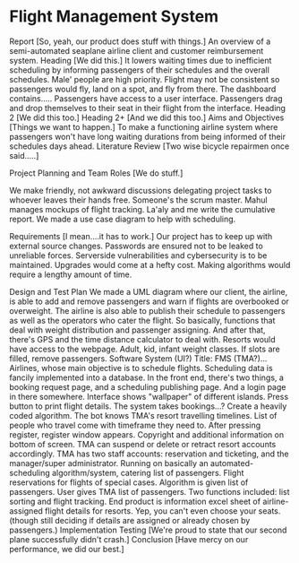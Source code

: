# Flight Management System

Report
[So, yeah, our product does stuff with things.] An overview of a semi-automated seaplane airline client and customer reimbursement system. 
Heading
[We did this.]
It lowers waiting times due to inefficient scheduling by informing passengers of their schedules and the overall schedules. Male' people are high priority. Flight may not be consistent so passengers would fly, land on a spot, and fly from there. The dashboard contains….. Passengers have access to a user interface. Passengers drag and drop themselves to their seat in their flight from the interface.
Heading 2
[We did this too.]
Heading 2+
[And we did this too.]
Aims and Objectives
[Things we want to happen.]
To make a functioning airline system where passengers won't have long waiting durations from being informed of their schedules days ahead.
Literature Review
[Two wise bicycle repairmen once said.....]

Project Planning and Team Roles
[We do stuff.]

We make friendly, not awkward discussions delegating project tasks to whoever leaves their hands free. Someone's the scrum master. Mahul manages mockups of flight tracking. La'aly and me write the cumulative report. We made a use case diagram to help with scheduling.

Requirements
[I mean....it has to work.]
Our project has to keep up with external source changes. Passwords are ensured not to be leaked to unreliable forces. Serverside vulnerabilities and cybersecurity is to be maintained. Upgrades would come at a hefty cost. Making algorithms would require a lengthy amount of time.

Design and Test Plan
We made a UML diagram where our client, the airline, is able to add and remove passengers and warn if flights are overbooked or overweight. The airline is also able to publish their schedule to passengers as well as the operators who cater the flight. 
So basically, functions that deal with weight distribution and passenger assigning. And after that, there's GPS and the time distance calculator to deal with.
Resorts would have access to the webpage. Adult, kid, infant weight classes. If slots are filled, remove passengers.
Software System (UI?) Title: FMS (TMA?)…Airlines, whose main objective is to schedule flights.
Scheduling data is fancily implemented into a database.
In the front end, there's two things, a booking request page, and a scheduling publishing page.
And a login page in there somewhere.
Interface shows "wallpaper" of different islands.
Press button to print flight details.
The system takes bookings…?
Create a heavily coded algorithm.
The bot knows TMA's resort travelling timelines.
List of people who travel come with timeframe they need to.
After pressing register, register window appears.
Copyright and additional information on bottom of screen.
TMA can suspend or delete or retract resort accounts accordingly.
TMA has two staff accounts: reservation and ticketing, and the manager/super administrator.
Running on basically an automated-scheduling algorithm/system, catering list of passengers.
Flight reservations for flights of special cases.
Algorithm is given list of passengers.
User gives TMA list of passengers.
Two functions included: list sorting and flight tracking.
End product is information excel sheet of airline-assigned flight details for resorts. Yep, you can't even choose your seats.
(though still deciding if details are assigned or already chosen by passengers.)
Implementation Testing
[We're proud to state that our second plane successfully didn't crash.]
Conclusion
[Have mercy on our performance, we did our best.]
